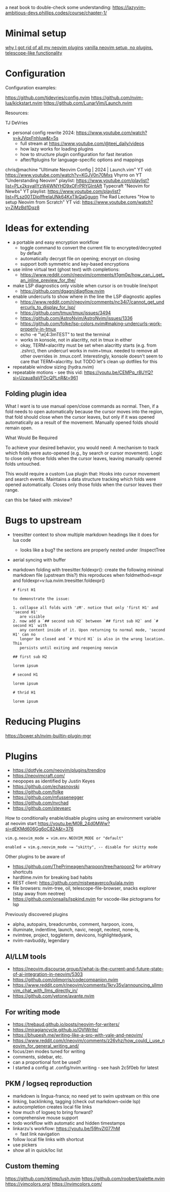 a neat book to double-check some understanding: <https://lazyvim-ambitious-devs.phillips.codes/course/chapter-1/>

# Minimal setup

[why I got rid of all my neovim plugins](https://yobibyte.github.io/vim.html)
[vanilla neovim setup, no plugins, telescope-like functionality](https://www.youtube.com/watch?v=mQ9gmHHe-nI)

# Configuration

Configuration examples:

<https://github.com/tjdevries/config.nvim>
<https://github.com/nvim-lua/kickstart.nvim>
<https://github.com/LunarVim/Launch.nvim>

Resources:

TJ DeVries

- personal config rewrite 2024: <https://www.youtube.com/watch?v=kJVqxFnhIuw&t=5s>
  - full stream at <https://www.youtube.com/@teej_daily/videos>
  - how lazy works for loading plugins
  - how to structure plugin configuration for fast iteration
  - after/ftplugins for language-specific options and mappings

chris@machine "Ultimate Neovim Config | 2024 | Launch.vim" YT vid: <https://www.youtube.com/watch?v=KGJV0n70Mxs>
Vhyrro on YT "Understanding Neovim" playlist: <https://www.youtube.com/playlist?list=PLx2ksyallYzW4WNYHD9xOFrPRYGlntAft>
Typecraft "Neovim for Newbs" YT playlist: <https://www.youtube.com/playlist?list=PLsz00TDipIffreIaUNk64KxTIkQaGguqn>
The Rad Lectures "How to setup Neovim from Scratch" YT vid: <https://www.youtube.com/watch?v=ZjMzBd1Dqz8>

# Ideas for extending

- a portable and easy encryption workflow
  - toggle command to convert the current file to encrypted/decrypted by default
  - automatically decrypt file on opening; encrypt on closing
  - support both symmetric and key-based encryptions
- use inline virtual text (ghost text) with completions:
  - <https://www.reddit.com/r/neovim/comments/t1gm0e/how_can_i_get_an_inline_preview_for_the/>
- make LSP diagnostics only visible when cursor is on trouble line/spot
  - <https://github.com/dgagn/diagflow.nvim>
- enable undercurls to show where in the line the LSP diagnostic applies
  - <https://www.reddit.com/r/neovim/comments/nc34j7/cannot_get_undercurls_to_display_for_lsp/>
  - <https://github.com/tmux/tmux/issues/3494>
  - <https://github.com/AstroNvim/AstroNvim/issues/1336>
  - <https://github.com/folke/lsp-colors.nvim#making-undercurls-work-properly-in-tmux>
  - echo -e "\e[4:3mTEST" to test the terminal
  - works in konsole, not in alacritty, not in tmux in either
  - okay, TERM=alacritty must be set when alacritty starts (e.g. from .zshrc), then undercurl
    works in nvim+tmux. needed to remove all other overrides in .tmux.conf. Interestingly,
    konsole doesn't seem to care that TERM=alacritty. but TODO let's clean up dotfiles for this
- repeatable window sizing (hydra.nvim)
- repeatable motions - see this vid: https://youtu.be/CEMPq_r8UYQ?si=Uzaua9aVFDcQPLnR&t=961

## Folding plugin idea

What I want is to use manual open/close commands as normal. Then, if a fold
needs to open automatically because the cursor moves into the region, that fold
should close when the cursor leaves, but only if it was opened automatically as
a result of the movement. Manually opened folds should remain open.

What Would Be Required

To achieve your desired behavior, you would need:
A mechanism to track which folds were auto-opened (e.g., by search or cursor movement).
Logic to close only those folds when the cursor leaves, leaving manually opened folds untouched.

This would require a custom Lua plugin that:
Hooks into cursor movement and search events.
Maintains a data structure tracking which folds were opened automatically.
Closes only those folds when the cursor leaves their range.

can this be faked with :mkview?

# Bugs to upstream

- treesitter context to show multiple markdown headings like it does for lua code
  - looks like a bug? the sections are properly nested under :InspectTree
- aerial syncing with buffer
- markdown folding with treesitter.foldexpr(): create the following minimal
  markdown file (upstream this?) this reproduces when foldmethod=expr and
  foldexpr=v:lua.nvim.treesitter.foldexpr()

  ```
  # first H1

  to demonstrate the issue:

  1. collapse all folds with 'zM'. notice that only 'first H1' and 'second H1'
     are visible
  2. now add a `## second sub H2` between `## first sub H2` and `# second H1` with
     any content inside of it. Upon returning to normal mode, 'second H1' can no
     longer be closed and `# third H1` is also in the wrong location. This
     persists until exiting and reopening neovim

  ## first sub H2

  lorem ipsum

  # second H1

  lorem ipsum

  # thrid H1

  lorem ipsum
  ```

# Reducing Plugins

https://bower.sh/nvim-builtin-plugin-mgr


# Plugins

- <https://dotfyle.com/neovim/plugins/trending>
- <https://neovimcraft.com/>
- neopopes as identified by Justin Keyes
- <https://github.com/echasnovski>
- <https://github.com/folke>
- <https://github.com/mfussenegger>
- <https://github.com/nvchad>
- <https://github.com/stevearc>

How to conditionally enable/disable plugins using an environment variable at neovim start
<https://youtu.be/M0B_24d0MWw?si=dEKMd606Gg6oC82A&t=376>

```
vim.g.neovim_mode = vim.env.NEOVIM_MODE or "default"

enabled = vim.g.neovim_mode ~= "skitty", -- disable for skitty mode
```

Other plugins to be aware of

- <https://github.com/ThePrimeagen/harpoon/tree/harpoon2> for arbitrary shortcuts
- hardtime.nvim for breaking bad habits
- REST client: <https://github.com/mistweaverco/kulala.nvim>
- file browsers: nvim-tree, oil, telescope-file-browser, snacks explorer (stay away from neotree)
- <https://github.com/onsails/lspkind.nvim> for vscode-like pictograms for lsp

Previously discovered plugins

- alpha, autopairs, breadcrumbs, comment, harpoon, icons,
- illuminate, indentline, launch, navic, neogit, neotest, none-ls,
- nvimtree, project, toggleterm, devicons, highlightedyank,
- nvim-navbuddy, legendary

## AI/LLM tools

- <https://neovim.discourse.group/t/what-is-the-current-and-future-state-of-ai-integration-in-neovim/5303>
- <https://github.com/olimorris/codecompanion.nvim>
- <https://www.reddit.com/r/neovim/comments/1krv35v/announcing_sllmnvim_chat_with_llms_directly_in/>
- <https://github.com/yetone/avante.nvim>

## For writing mode

- <https://trebaud.github.io/posts/neovim-for-writers/>
- <https://miragiancycle.github.io/OVIWrite/>
- <https://bhupesh.me/writing-like-a-pro-with-vale-and-neovim/>
- <https://www.reddit.com/r/neovim/comments/z26vhz/how_could_i_use_neovim_for_general_writing_and/>
- focus/zen modes tuned for writing
- comments, sidebar, etc.
- can a proportional font be used?
- I started a config at .config/nvim.writing - see hash 2c5f0eb for latest

## PKM / logseq reproduction

- markdown is lingua-franca; no need yet to swim upstream on this one
- linking, backlinking, tagging (check out markdown-oxide lsp)
- autocompletion creates local file links
- how much of logseq to bring forward?
- comprehensive mouse support
- todo workflow with automatic and hidden timestamps
- linkarzu's workflow: <https://youtu.be/59hvZl077hM>
  - fast link navigation
- follow local file links with shortcut
- use pickers
- show all in quick/loc list

## Custom theming

<https://github.com/rktjmp/lush.nvim>
<https://github.com/roobert/palette.nvim>
<https://vimcolors.org/>
<https://nvimcolors.com/>
